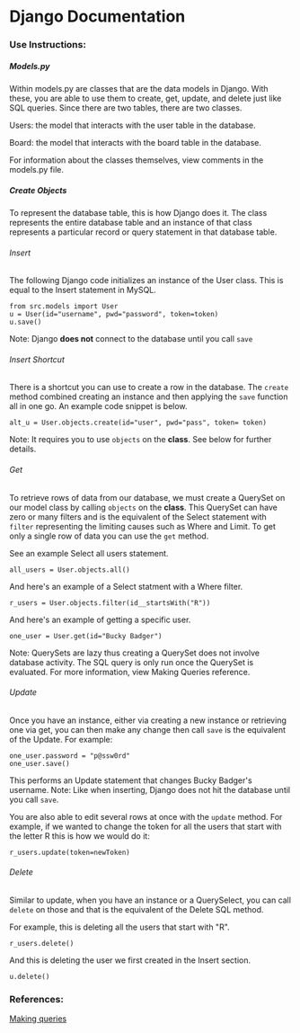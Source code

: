 # Django Documentation

### Use Instructions:

##### Models.py

Within models.py are classes that are the data models in Django. With these, you are able to use them to create, get, update, and delete just like SQL queries. Since there are two tables, there are two classes.

Users: the model that interacts with the user table in the database.

Board: the model that interacts with the board table in the database.

For information about the classes themselves, view comments in the models.py file.

##### Create Objects

To represent the database table, this is how Django does it. The class represents the entire database table and an instance of that class represents a particular record or query statement in that database table.

###### Insert

The following Django code initializes an instance of the User class. This is equal to the Insert statement in MySQL.

```
from src.models import User
u = User(id="username", pwd="password", token=token)
u.save()
```

Note: Django **does not** connect to the database until you call `save`

###### Insert Shortcut
There is a shortcut you can use to create a row in the database. The `create` method combined creating an instance and then applying the `save` function all in one go. An example code snippet is below. 

```
alt_u = User.objects.create(id="user", pwd="pass", token= token)
```

Note: It requires you to use `objects` on the **class**. See below for further details.

###### Get

To retrieve rows of data from our database, we must create a QuerySet on our model class by calling `objects` on the **class**. This QuerySet can have zero or many filters and is the equivalent of the Select statement with `filter` representing the limiting causes such as Where and Limit. To get only a single row of data you can use the `get` method. 

See an example Select all users statement.

```
all_users = User.objects.all()
```

And here's an example of a Select statment with a Where filter.

```
r_users = User.objects.filter(id__startsWith("R"))
```

And here's an example of getting a specific user.

```
one_user = User.get(id="Bucky Badger")
```

Note: QuerySets are lazy thus creating a QuerySet does not involve database activity. The SQL query is only run once the QuerySet is evaluated. For more information, view Making Queries reference.

###### Update
Once you have an instance, either via creating a new instance or retrieving one via get, you can then make any change then call `save` is the equivalent of the Update. For example:

```
one_user.password = "p@ssw0rd"
one_user.save()
```

This performs an Update statement that changes Bucky Badger's username. Note: Like when inserting, Django does not hit the database until you call `save`.

You are also able to edit several rows at once with the `update` method. For example, if we wanted to change the token for all the users that start with the letter R this is how we would do it:

```
r_users.update(token=newToken)
```


###### Delete
Similar to update, when you have an instance or a QuerySelect, you can call `delete` on those and that is the equivalent of the Delete SQL method.

For example, this is deleting all the users that start with "R".
```
r_users.delete()
```

And this is deleting the user we first created in the Insert section.
```
u.delete()
```

### References:
[Making queries](https://docs.djangoproject.com/en/5.0/topics/db/queries/)
